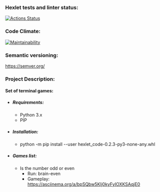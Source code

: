 ### Hexlet tests and linter status:
[![Actions Status](https://github.com/Zithen/python-project-49/workflows/hexlet-check/badge.svg)](https://github.com/Zithen/python-project-49/actions)

### Code Climate:
[![Maintainability](https://api.codeclimate.com/v1/badges/d1721ff5250a7261cc26/maintainability)](https://codeclimate.com/github/Zithen/python-project-49/maintainability)

### Semantic versioning:
https://semver.org/

### Project Description:
#### Set of terminal games:

* ##### Requirements:
  * Python 3.x
  * PIP

* ##### Installation:
  * python -m pip install --user hexlet_code-0.2.3-py3-none-any.whl
  
* ##### Games list:
  * Is the number odd or even
    * Run: brain-even
    * Gameplay: https://asciinema.org/a/bpSQbw5Klj0kyFyIOXKSAqjE0